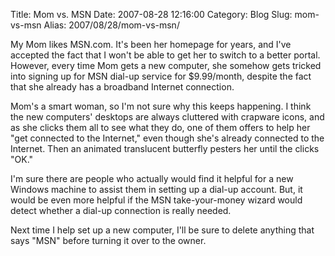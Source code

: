 Title: Mom vs. MSN
Date: 2007-08-28 12:16:00
Category: Blog
Slug: mom-vs-msn
Alias: 2007/08/28/mom-vs-msn/


<p>
My Mom likes MSN.com.  It's been her homepage for years, and I've accepted the fact that I won't be able to get her to switch to a better portal.  However, every time Mom gets a new computer, she somehow gets tricked into signing up for MSN dial-up service for $9.99/month, despite the fact that she already has a broadband Internet connection.
</p>
<p>
Mom's a smart woman, so I'm not sure why this keeps happening.  I think the new computers' desktops are always cluttered with crapware icons, and as she clicks them all to see what they do, one of them offers to help her "get connected to the Internet," even though she's already connected to the Internet.  Then an animated translucent butterfly pesters her until the clicks "OK."
</p>
<p>
I'm sure there are people who actually would find it helpful for a new Windows machine to assist them in setting up a dial-up account.  But, it would be even more helpful if the MSN take-your-money wizard would detect whether a dial-up connection is really needed.
</p>
<p>
Next time I help set up a new computer, I'll be sure to delete anything that says "MSN" before turning it over to the owner.
</p>
